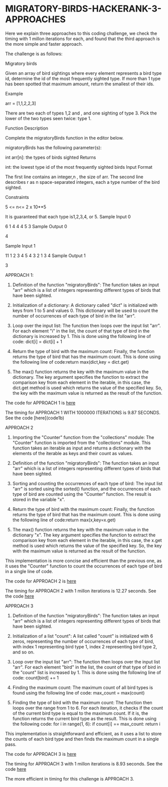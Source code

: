 # MIGRATORY-BIRDS-HACKERANK-3-APPROACHES

Here we explain three approaches to this coding challenge, we check the timing with 1 millon iterations for each, and found that the third approach is the more simple and faster approach.

The challenge is as follows: 

Migratory birds

Given an array of bird sightings where every element represents a bird type id, determine the id of the most frequently sighted type. If more than 1 type has been spotted that maximum amount, return the smallest of their ids.

Example

arr = [1,1,2,2,3]

There are two each of types 1,2 and , and one sighting of type 3. Pick the lower of the two types seen twice: type 1.

Function Description

Complete the migratoryBirds function in the editor below.

migratoryBirds has the following parameter(s):

int arr[n]: the types of birds sighted
Returns

int: the lowest type id of the most frequently sighted birds
Input Format

The first line contains an integer,n , the size of arr.
The second line describes r   as n space-separated integers, each a type number of the bird sighted.

Constraints

5 <= n<= 2 x 10**5

It is guaranteed that each type is1,2,3,4, or 5.
Sample Input 0

6
1 4 4 4 5 3
Sample Output 0

4


Sample Input 1

11
1 2 3 4 5 4 3 2 1 3 4
Sample Output 1

3

APPROACH 1:

1.    Definition of the function "migratoryBirds": The function takes an input "arr" which is a list of integers representing different types of birds that have been sighted.

2. Initialization of a dictionary: A dictionary called "dict" is initialized with keys from 1 to 5 and values 0. This dictionary will be used to count the number of occurrences of each type of bird in the list "arr".

3. Loop over the input list: The function then loops over the input list "arr". For each element "i" in the list, the count of that type of bird in the dictionary is increased by 1. This is done using the following line of code: dict[i] = dict[i] + 1 

4. Return the type of bird with the maximum count: Finally, the function returns the type of bird that has the maximum count. This is done using the following line of code:return max(dict,key = dict.get)

5. The max() function returns the key with the maximum value in the dictionary. The key argument specifies the function to extract the comparison key from each element in the iterable, in this case, the dict.get method is used which returns the value of the specified key. So, the key with the maximum value is returned as the result of the function. 

The code for APPROACH 1 is [here](code1a)

The timing for APPROACH 1 WITH 1000000 ITERATIONS is  9.87 SECONDS.  See the code [here[(code1b)

APPROACH 2

1. Importing the "Counter" function from the "collections" module: The "Counter" function is imported from the "collections" module. This function takes an iterable as input and returns a dictionary with the elements of the iterable as keys and their count as values.

2. Definition of the function "migratoryBirds": The function takes an input "arr" which is a list of integers representing different types of birds that have been sighted.

3. Sorting and counting the occurrences of each type of bird: The input list "arr" is sorted using the sorted() function, and the occurrences of each type of bird are counted using the "Counter" function. The result is stored in the variable "x".

4. Return the type of bird with the maximum count: Finally, the function returns the type of bird that has the maximum count. This is done using the following line of code:return max(x,key=x.get)

5. The max() function returns the key with the maximum value in the dictionary "x". The key argument specifies the function to extract the comparison key from each element in the iterable, in this case, the x.get method is used which returns the value of the specified key. So, the key with the maximum value is returned as the result of the function.

This implementation is more concise and efficient than the previous one, as it uses the "Counter" function to count the occurrences of each type of bird in a single line of code.

The code for APPROACH 2 is [here](code2a)

The timing for APPROACH 2  with 1 millon iterations is 12.27 seconds.  See the code [here](code2b)

APPROACH 3
1. Definition of the function "migratoryBirds": The function takes an input "arr" which is a list of integers representing different types of birds that have been sighted.

2. Initialization of a list "count": A list called "count" is initialized with 6 zeros, representing the number of occurrences of each type of bird, with index 1 representing bird type 1, index 2 representing bird type 2, and so on.

3. Loop over the input list "arr": The function then loops over the input list "arr". For each element "bird" in the list, the count of that type of bird in the "count" list is increased by 1. This is done using the following line of code:
count[bird] += 1

4. Finding the maximum count: The maximum count of all bird types is found using the following line of code:
    max_count = max(count)
    
5. Finding the type of bird with the maximum count: The function then loops over the range from 1 to 6. For each iteration, it checks if the count of the current bird type is equal to the maximum count. If it is, the function returns the current bird type as the result. This is done using the following code:
    for i in range(1, 6):
        if count[i] == max_count:
            return i
            
This implementation is straightforward and efficient, as it uses a list to store the counts of each bird type and then finds the maximum count in a single pass.

The code for APPROACH 3 is [here](code3a)

The timing for APPROACH 3  with 1 millon iterations is 8.93 seconds. See the code [here](code3b)

The more efficient in timing for this challenge is APPROACH 3.




